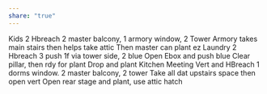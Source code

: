 ```yaml
---
share: "true"
---
```


Kids
	2 Hbreach
	2 master balcony, 1 armory window, 2 Tower
	Armory takes main stairs then helps take attic
	Then master can plant ez
Laundry
	2 Hbreach
	3 push 1f via tower side, 2 blue
	Open Ebox and push blue
	Clear pillar, then rdy for plant
	Drop and plant
Kitchen Meeting
	Vert and HBreach
	1 dorms window. 2 master balcony, 2 tower
	Take all dat upstairs space then open vert
	Open rear stage and plant, use attic hatch
